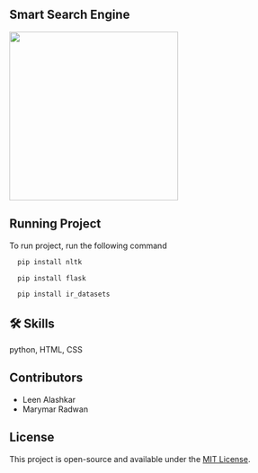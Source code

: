 
## Smart Search Engine 



<img src ="https://th.bing.com/th/id/R.d19cabd4de1c72f049833f3f4de9c037?rik=mQx6JicGANMp7w&riu=http%3a%2f%2fclipart-library.com%2fimage_gallery%2f323879.jpg&ehk=bHCKqofqqmcWj8XUjzrpArWZ%2fPSM%2bTJEb3CrA6sh4E8%3d&risl=&pid=ImgRaw&r=0" width="300" height="300">


## Running Project

To run project, run the following command

```bash
  pip install nltk
```

```bash
  pip install flask
```

```bash
  pip install ir_datasets
```


## 🛠 Skills
python, HTML, CSS



## Contributors

- Leen Alashkar
- Marymar Radwan

## License

This project is open-source and available under the [MIT License](/LICENSE).
